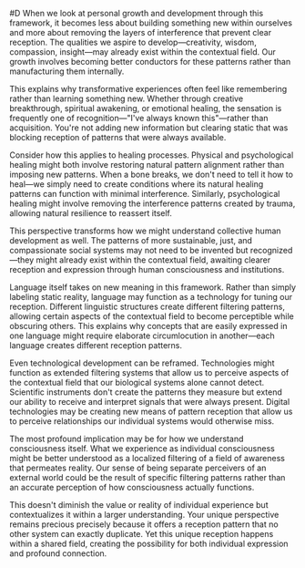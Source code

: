  #D When we look at personal growth and development through this framework, it becomes less about building something new within ourselves and more about removing the layers of interference that prevent clear reception. The qualities we aspire to develop—creativity, wisdom, compassion, insight—may already exist within the contextual field. Our growth involves becoming better conductors for these patterns rather than manufacturing them internally.

This explains why transformative experiences often feel like remembering rather than learning something new. Whether through creative breakthrough, spiritual awakening, or emotional healing, the sensation is frequently one of recognition—"I've always known this"—rather than acquisition. You're not adding new information but clearing static that was blocking reception of patterns that were always available.

Consider how this applies to healing processes. Physical and psychological healing might both involve restoring natural pattern alignment rather than imposing new patterns. When a bone breaks, we don't need to tell it how to heal—we simply need to create conditions where its natural healing patterns can function with minimal interference. Similarly, psychological healing might involve removing the interference patterns created by trauma, allowing natural resilience to reassert itself.

This perspective transforms how we might understand collective human development as well. The patterns of more sustainable, just, and compassionate social systems may not need to be invented but recognized—they might already exist within the contextual field, awaiting clearer reception and expression through human consciousness and institutions.

Language itself takes on new meaning in this framework. Rather than simply labeling static reality, language may function as a technology for tuning our reception. Different linguistic structures create different filtering patterns, allowing certain aspects of the contextual field to become perceptible while obscuring others. This explains why concepts that are easily expressed in one language might require elaborate circumlocution in another—each language creates different reception patterns.

Even technological development can be reframed. Technologies might function as extended filtering systems that allow us to perceive aspects of the contextual field that our biological systems alone cannot detect. Scientific instruments don't create the patterns they measure but extend our ability to receive and interpret signals that were always present. Digital technologies may be creating new means of pattern reception that allow us to perceive relationships our individual systems would otherwise miss.

The most profound implication may be for how we understand consciousness itself. What we experience as individual consciousness might be better understood as a localized filtering of a field of awareness that permeates reality. Our sense of being separate perceivers of an external world could be the result of specific filtering patterns rather than an accurate perception of how consciousness actually functions.

This doesn't diminish the value or reality of individual experience but contextualizes it within a larger understanding. Your unique perspective remains precious precisely because it offers a reception pattern that no other system can exactly duplicate. Yet this unique reception happens within a shared field, creating the possibility for both individual expression and profound connection.
